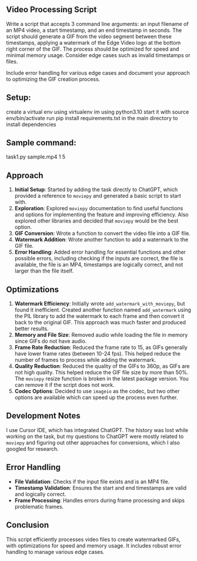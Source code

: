 ## Video Processing Script

Write a script that accepts 3 command line arguments: an input filename of an MP4 video, a start timestamp, and an end timestamp in seconds. The script should generate a GIF from the video segment between these timestamps, applying a watermark of the Edge Video logo at the bottom right corner of the GIF. The process should be optimized for speed and minimal memory usage. Consider edge cases such as invalid timestamps or files.

Include error handling for various edge cases and document your approach to optimizing the GIF creation process.

## Setup:
create a virtual env using virtualenv im using python3.10
start it with source env/bin/activate
run pip install requirements.txt in the main directory to install dependencies

## Sample command:
task1.py sample.mp4 1 5

## Approach

1. **Initial Setup**: Started by adding the task directly to ChatGPT, which provided a reference to `moviepy` and generated a basic script to start with.
2. **Exploration**: Explored `moviepy` documentation to find useful functions and options for implementing the feature and improving efficiency. Also explored other libraries and decided that `moviepy` would be the best option.
3. **GIF Conversion**: Wrote a function to convert the video file into a GIF file.
4. **Watermark Addition**: Wrote another function to add a watermark to the GIF file.
5. **Error Handling**: Added error handling for essential functions and other possible errors, including checking if the inputs are correct, the file is available, the file is an MP4, timestamps are logically correct, and not larger than the file itself.

## Optimizations

1. **Watermark Efficiency**: Initially wrote `add_watermark_with_moviepy`, but found it inefficient. Created another function named `add_watermark` using the PIL library to add the watermark to each frame and then convert it back to the original GIF. This approach was much faster and produced better results.
2. **Memory and File Size**: Removed audio while loading the file in memory since GIFs do not have audio.
3. **Frame Rate Reduction**: Reduced the frame rate to 15, as GIFs generally have lower frame rates (between 10-24 fps). This helped reduce the number of frames to process while adding the watermark.
4. **Quality Reduction**: Reduced the quality of the GIFs to 360p, as GIFs are not high quality. This helped reduce the GIF file size by more than 50%. The `moviepy` resize function is broken in the latest package version. You can remove it if the script does not work.
5. **Codec Options**: Decided to use `imageio` as the codec, but two other options are available which can speed up the process even further.

## Development Notes

I use Cursor IDE, which has integrated ChatGPT. The history was lost while working on the task, but my questions to ChatGPT were mostly related to `moviepy` and figuring out other approaches for conversions, which I also googled for research.

## Error Handling

- **File Validation**: Checks if the input file exists and is an MP4 file.
- **Timestamp Validation**: Ensures the start and end timestamps are valid and logically correct.
- **Frame Processing**: Handles errors during frame processing and skips problematic frames.

## Conclusion

This script efficiently processes video files to create watermarked GIFs, with optimizations for speed and memory usage. It includes robust error handling to manage various edge cases.
